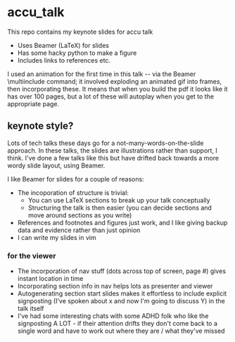 # accu_talk

This repo contains my keynote slides for accu talk

 * Uses Beamer (LaTeX) for slides
 * Has some hacky python to make a figure
 * Includes links to references etc.

I used an animation for the first time in this talk -- via the Beamer \multiinclude command; it involved exploding an animated gif into frames, then incorporating these. It means that when you build the pdf it looks like it has over 100 pages, but a lot of these will autoplay when you get to the appropriate page.

## keynote style?

Lots of tech talks these days go for a not-many-words-on-the-slide approach. In
these talks, the slides are illustrations rather than support, I think. I've
done a few talks like this but have drifted back towards a more wordy slide
layout, using Beamer.
 
I like Beamer for slides for a couple of reasons:
 
 * The incoporation of structure is trivial:
    * You can use LaTeX sections to break up your talk conceptually
    * Structuring the talk is then easier (you can decide sections and move around sections as you write) 
 * References and footnotes and figures just work, and I like giving backup data and evidence rather than just opinion
 * I can write my slides in vim 

### for the viewer
 * The incorporation of nav stuff (dots across top of screen, page #) gives instant location in time
 * Incorporating section info in nav helps lots as presenter and viewer
 * Autogenerating section start slides makes it effortless to include explicit signposting (I've spoken about x and now I'm going to discuss Y) in the talk itself
 * I've had some interesting chats with some ADHD folk who like the signposting A LOT - if their attention drifts they don't come back to a single word and have to work out where they are / what they've missed
